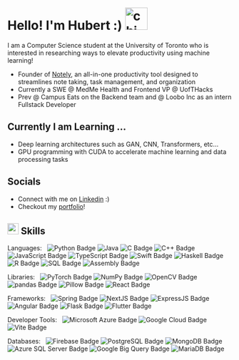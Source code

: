 <h1 align="left">
  <b>Hello! I'm Hubert :) </b>
  <img alt="chimken" src="https://user-images.githubusercontent.com/74038190/216121986-1a506a75-2381-41c2-baff-eeab94bcec74.png" width='50'>
</h1>
<p>I am a Computer Science student at the University of Toronto who is interested in researching ways to elevate productivity using machine learning!</p>
<ul>
  <li>Founder of <a href="https://github.com/Project-Notely" target="_blank">Notely</a>, an all-in-one productivity tool designed to streamlines note taking, task management, and organization</li>
  <li>Currently a SWE @ MedMe Health and Frontend VP @ UofTHacks</li>
  <li>Prev @ Campus Eats on the Backend team and @ Loobo Inc as an intern Fullstack Developer</li>
</ul>

## **Currently I am Learning ...**

- Deep learning architectures such as GAN, CNN, Transformers, etc...
- GPU programming with CUDA to accelerate machine learning and data processing tasks

## **Socials**
- Connect with me on <a href="https://www.linkedin.com/in/~hx" target="_blank">Linkedin</a> :)
- Checkout my <a href="https://hbrt-x.me/" target="_blank">portfolio</a>!

## <img src="https://media2.giphy.com/media/QssGEmpkyEOhBCb7e1/giphy.gif?cid=ecf05e47a0n3gi1bfqntqmob8g9aid1oyj2wr3ds3mg700bl&rid=giphy.gif" width ="25"><b> Skills</b>
Languages: &nbsp;
![Python Badge](https://img.shields.io/badge/Python-333333?logo=python&logoColor=&style=flat-square)
![Java](https://img.shields.io/badge/Java-333333?logo=java&logoColor=&style=flat-square)
![C Badge](https://img.shields.io/badge/C-333333?logo=c&logoColor=&style=flat-square)
![C++ Badge](https://img.shields.io/badge/C%2B%2B-333333?logo=cplusplus&logoColor=&style=flat-square)
![JavaScript Badge](https://img.shields.io/badge/JavaScript-333333?logo=javascript&logoColor=&style=flat-square)
![TypeScript Badge](https://img.shields.io/badge/TypeScript-333333?logo=typescript&logoColor=&style=flat-square)
![Swift Badge](https://img.shields.io/badge/Swift-333333?logo=swift&logoColor=&style=flat-square)
![Haskell Badge](https://img.shields.io/badge/Haskell-333333?logo=haskell&logoColor=&style=flat-square)
![R Badge](https://img.shields.io/badge/R-333333?logo=r&logoColor=&style=flat-square)
![SQL Badge](https://img.shields.io/badge/SQL-333333?logo=sql&logoColor=&style=flat-square)
![Assembly Badge](https://img.shields.io/badge/Assembly-333333?logo=sql&logoColor=&style=flat-square)

Libraries: &nbsp;
![PyTorch Badge](https://img.shields.io/badge/PyTorch-333333?logo=pytorch&logoColor=&style=flat-square)
![NumPy Badge](https://img.shields.io/badge/NumPy-333333?logo=numpy&logoColor=&style=flat-square)
![OpenCV Badge](https://img.shields.io/badge/OpenCV-333333?logo=opencv&logoColor=&style=flat-square)
![pandas Badge](https://img.shields.io/badge/Pandas-333333?logo=pandas&logoColor=&style=flat-square)
![Pillow Badge](https://img.shields.io/badge/Pillow-333333?logo=pillow&logoColor=&style=flat-square)
![React Badge](https://img.shields.io/badge/React-333333?logo=react&logoColor=&style=flat-square)

Frameworks: &nbsp;
![Spring Badge](https://img.shields.io/badge/Spring-333333?logo=spring&logoColor=&style=flat-square)
![NextJS Badge](https://img.shields.io/badge/NextJS-333333?logo=next.js&logoColor=&style=flat-square)
![ExpressJS Badge](https://img.shields.io/badge/ExpressJS-333333?logo=express&logoColor=&style=flat-square)
![Angular Badge](https://img.shields.io/badge/Angular-333333?logo=angular&logoColor=&style=flat-square)
![Flask Badge](https://img.shields.io/badge/Flask-333333?logo=flask&logoColor=&style=flat-square)
![Flutter Badge](https://img.shields.io/badge/Flutter-333333?logo=flutter&logoColor=&style=flat-square)

Developer Tools: &nbsp;
![Microsoft Azure Badge](https://img.shields.io/badge/Microsoft%20Azure-333333?logo=microsoftazure&logoColor=&style=flat-square)
![Google Cloud Badge](https://img.shields.io/badge/GCP-333333?logo=googlecloud&logoColor=&style=flat-square)
![Vite Badge](https://img.shields.io/badge/Vite-333333?logo=vite&logoColor=&style=flat-square)

Databases: &nbsp;
![Firebase Badge](https://img.shields.io/badge/Firebase-333333?logo=firebase&logoColor=&style=flat-square)
![PostgreSQL Badge](https://img.shields.io/badge/PostreSQL-333333?logo=postgresql&logoColor=&style=flat-square)
![MongoDB Badge](https://img.shields.io/badge/MongoDB-333333?logo=mongodb&logoColor=&style=flat-square)
![Azure SQL Server Badge](https://img.shields.io/badge/Azure%20SQL%20Server-333333?logo=azuresqlserver&logoColor=&style=flat-square)
![Google Big Query Badge](https://img.shields.io/badge/Google%20BigQuery-333333?logo=googlebigquery&logoColor=&style=flat-square)
![MariaDB Badge](https://img.shields.io/badge/MariaDB-333333?logo=mariadb&logoColor=&style=flat-square)
